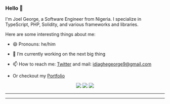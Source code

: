 ### Hello 👋

I'm Joel George, a Software Engineer from Nigeria. I specialize in TypeScript, PHP, Solidity, and various frameworks and libraries.

Here are some interesting things about me:
- 😄 Pronouns: he/him 

- 🔭 I’m currently working on the next big thing

- 📫 How to reach me: [Twitter](https://twitter.com/king_jowiii) and mail: [idiaghegeorge9@gmail.com](mailto:idiaghegeorge9@gmail.com)
  
- Or checkout my [Portfolio](https://george-hub331.github.io)
  
<p align="center">
  <img src ="https://github-readme-stats.vercel.app/api?username=george-hub331&show_icons=true&count_private=true&theme=darcula&hide_border=true&hide=issues,contribs&bg_color=00000000">
  <img src ="https://github-readme-stats.vercel.app/api/top-langs/?username=george-hub331&layout=compact&hide_border=true&theme=darcula&bg_color=00000000&langs_count=6">
  <img src ="https://github-readme-streak-stats.herokuapp.com?user=george-hub331&theme=darcula&hide_border=true&background=FFFFFF00">
</p>

<hr>

<hr>

<!--
- ⚡ Fun fact: ...
-->


